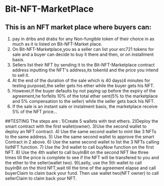 # Bit-NFT-MarketPlace

## This is an NFT market place where buyers can:
1. pay in dribs and drabs for any Non-fungible token of their choice in as much as it is listed on Bit-NFT-Market place.
2. On Bit-NFT-Marketplace,you as a seller can list your erc721 tokens for sale and a buyer can decide to buy it there and then, or on installment basis.
3. Sellers list their NFT by sending it to the Bit-NFT-Marketplace contract address inputting the NFT's address,its tokenId and the price you intend to sell it.
4. At the end of the duration of the sale which is 40 days(4 minutes for testing purpose),the seller gets his ether while the buyer gets his NFT.
5. However,if the buyer defaults by not paying up before the  expiry of the agreement,he forfeits 10% of the total ether sent(5% to the marketplace and 5% compensation to the seller) while the seller gets back his NFT.
6.  If the sale is an instant sale or instalment basis, the marketplace receive 5% of the NFT price...

##TESTING
The steps are :
1)Create 5 wallets with test ethers.
2)Deploy the smart contract with the first wallet(owner).
3)Use the second wallet to deploy an NFT contract.
4) Use the same second wallet to mint like 3 NFTs  to the same address.
5) Use the same second wallet to approve the smart Contract in 2 above.
6) Use the same second wallet to list the 3 NFTs calling listNFT function.
7) Use the 3rd wallet to call buyNow function on the first NFT.
8) Use the 4th wallet to call buyInBit  on the second NFT like three times till the price is complete to see if the NFT will be transfered to you and the ether to the seller(wallet two).
9)Lastly, use the 5th wallet to call buyInBit on the third NFT,wait till the time of the agreement elapse and call buyerClaim to claim back your fund. Then use wallet two(NFT owner) to call sellerClaim to claim back your NFT.


